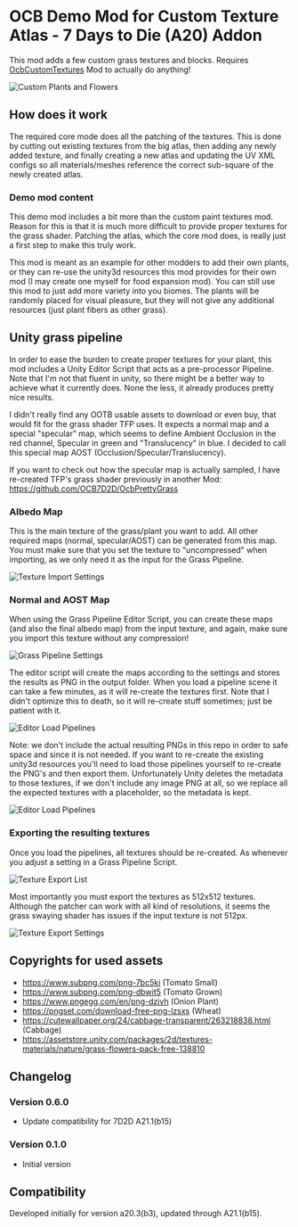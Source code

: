 # OCB Demo Mod for Custom Texture Atlas  - 7 Days to Die (A20) Addon

This mod adds a few custom grass textures and blocks.
Requires [OcbCustomTextures][1] Mod to actually do anything!

![Custom Plants and Flowers](Screens/ingame-flowers.jpg)

## How does it work

The required core mode does all the patching of the textures. This
is done by cutting out existing textures from the big atlas, then
adding any newly added texture, and finally creating a new atlas
and updating the UV XML configs so all materials/meshes reference
the correct sub-square of the newly created atlas.

### Demo mod content

This demo mod includes a bit more than the custom paint textures mod.
Reason for this is that it is much more difficult to provide proper
textures for the grass shader. Patching the atlas, which the core mod
does, is really just a first step to make this truly work.

This mod is meant as an example for other modders to add their own
plants, or they can re-use the unity3d resources this mod provides
for their own mod (I may create one myself for food expansion mod).
You can still use this mod to just add more variety into you biomes.
The plants will be randomly placed for visual pleasure, but they will
not give any additional resources (just plant fibers as other grass).

## Unity grass pipeline

In order to ease the burden to create proper textures for your plant,
this mod includes a Unity Editor Script that acts as a pre-processor
Pipeline. Note that I'm not that fluent in unity, so there might be a
better way to achieve what it currently does. None the less, it already
produces pretty nice results.

I didn't really find any OOTB usable assets to download or even buy, that
would fit for the grass shader TFP uses. It expects a normal map and a
special "specular" map, which seems to define Ambient Occlusion in the
red channel, Specular in green and "Translucency" in blue. I decided
to call this special map AOST (Occlusion/Specular/Translucency).

If you want to check out how the specular map is actually sampled,
I have re-created TFP's grass shader previously in another Mod:
https://github.com/OCB7D2D/OcbPrettyGrass

### Albedo Map

This is the main texture of the grass/plant you want to add. All other
required maps (normal, specular/AOST) can be generated from this map.
You must make sure that you set the texture to "uncompressed" when
importing, as we only need it as the input for the Grass Pipeline.

![Texture Import Settings](Screens/editor-texture-import.png)

### Normal and AOST Map

When using the Grass Pipeline Editor Script, you can create these
maps (and also the final albedo map) from the input texture, and
again, make sure you import this texture without any compression!

![Grass Pipeline Settings](Screens/editor-pipelines-settings.png)

The editor script will create the maps according to the settings
and stores the results as PNG in the output folder. When you load
a pipeline scene it can take a few minutes, as it will re-create
the textures first. Note that I didn't optimize this to death, so
it will re-create stuff sometimes; just be patient with it.

![Editor Load Pipelines](Screens/editor-load-pipelines.png)

Note: we don't include the actual resulting PNGs in this repo
in order to safe space and since it is not needed. If you want
to re-create the existing unity3d resources you'll need to load
those pipelines yourself to re-create the PNG's and then export
them. Unfortunately Unity deletes the metadata to those textures,
if we don't include any image PNG at all, so we replace all the
expected textures with a placeholder, so the metadata is kept.

![Editor Load Pipelines](Screens/editor-pipeline-plants.png)

### Exporting the resulting textures

Once you load the pipelines, all textures should be re-created.
As whenever you adjust a setting in a Grass Pipeline Script.

![Texture Export List](Screens/editor-flower-textures.png)

Most importantly you must export the textures as 512x512 textures.
Although the patcher can work with all kind of resolutions, it seems
the grass swaying shader has issues if the input texture is not 512px.

![Texture Export Settings](Screens/editor-settings-export.png)

## Copyrights for used assets

- https://www.subpng.com/png-7bc5ki (Tomato Small)
- https://www.subpng.com/png-dbwit5 (Tomato Grown)
- https://www.pngegg.com/en/png-dzivh (Onion Plant)
- https://pngset.com/download-free-png-lzsxs (Wheat)
- https://cutewallpaper.org/24/cabbage-transparent/263218838.html (Cabbage)
- https://assetstore.unity.com/packages/2d/textures-materials/nature/grass-flowers-pack-free-138810

## Changelog

### Version 0.6.0

- Update compatibility for 7D2D A21.1(b15)

### Version 0.1.0

- Initial version

## Compatibility

Developed initially for version a20.3(b3), updated through A21.1(b15).

[1]: https://github.com/OCB7D2D/OcbCustomTextures
